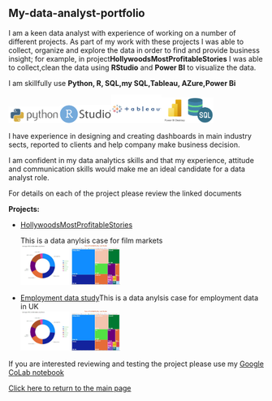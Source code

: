 ## My-data-analyst-portfolio
I am a keen data analyst with experience of working on a number of different projects. As part of my work with these projects I was able to collect, organize and explore the data in order to find and provide business insight; for example, in project**HollywoodsMostProfitableStories** I was able to collect,clean the data using **RStudio** and **Power BI** to visualize the data.

I am skillfully use **Python, R, SQL,my SQL,Tableau, AZure,Power Bi**

<img src="pythonlogo.png" alt="drawing" width="20%"/><img src="R.png" alt="drawing" width="20%"/><img src="tableau.png" alt="drawing" width="20%"/><img src="power bi.jpg" alt="drawing" width="10%"/><img src="sqllogo.png" alt="drawing" width="10%"/>

I have experience in designing and creating dashboards in main industry sects, reported to clients and help company make business decision.

I am confident in my data analytics skills and that my experience, attitude and communication skills would make me an ideal candidate for a data analyst role.

For details on each of the project please review the linked documents

**Projects:** <br>
* [HollywoodsMostProfitableStories](holly/readme.md)<p>This is a data anylsis case for film markets
<br> <img src="hollyMap1.JPG" alt="drawing" width="20%"/>    <img src="hollyMap2.JPG" alt="drawing" width="20%"/>

* [Employment data study](emsi/readme.md)This is a data anylsis case for employment data in UK
  <br> <img src="hollyMap1.JPG" alt="drawing" width="20%"/>    <img src="hollyMap2.JPG" alt="drawing" width="20%"/>



If you are interested reviewing and testing the project please use my [Google CoLab notebook](https://colab.research.google.com/drive/1qliHpWa2ZjJMls7ii0N8p5Ki8cs9neK-?usp=sharing)

[Click here to return to the main page](../README.md)

